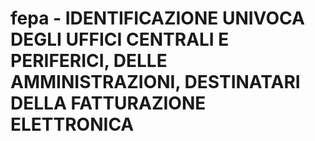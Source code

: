 fepa - IDENTIFICAZIONE UNIVOCA DEGLI UFFICI CENTRALI E PERIFERICI, DELLE AMMINISTRAZIONI, DESTINATARI DELLA FATTURAZIONE ELETTRONICA
====
